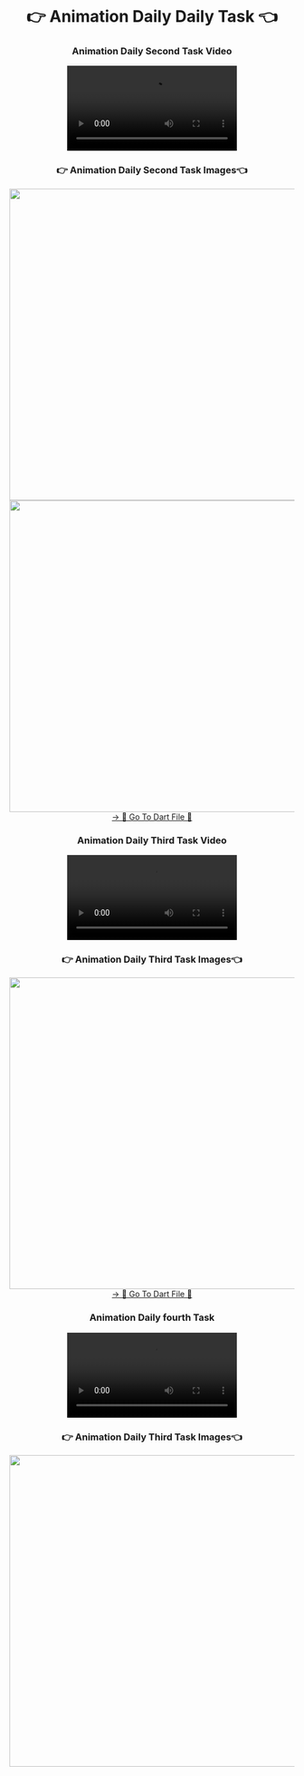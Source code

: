 <h1 align="center">👉 Animation Daily Daily Task 👈</h1>

<h3 align="center"> Animation Daily Second Task Video </h3>
<div align="center">
 <video src="https://github.com/user-attachments/assets/77ad4c56-6098-4cc6-aa6f-8f874143772e">
</video>
</div>

<h3 align="center">👉 Animation Daily Second Task  Images👈</h3>
<div align="center">
  <img height="550"  src="https://github.com/user-attachments/assets/44df937c-38c8-4b6b-95d6-74e222c81acb" />
  <img height="550"  src="https://github.com/user-attachments/assets/fcd4de5b-bb2b-4732-a2ab-040e8cca2943" />
</div>

<div align="center">
<a href="https://github.com/YashuPatel1724/animation_ui/blob/master/lib/animation%20align%20and%20container/first_task.dart">-> 📂 Go To Dart File 📂 </a>
</div>



<h3 align="center"> Animation Daily Third Task Video </h3>
<div align="center">
 <video src="https://github.com/user-attachments/assets/73681562-320a-43af-8a83-6d7120cc854c">
</video>
</div>

<h3 align="center">👉 Animation Daily Third Task  Images👈</h3>
<div align="center">
  <img height="550"  src="https://github.com/user-attachments/assets/0bd8ce41-5fe4-453d-a68c-e7d2035ddc12" />
</div>

<div align="center">
<a href="https://github.com/YashuPatel1724/animation_ui/blob/master/lib/animation%20align%20and%20container/seconfd_task.dart">-> 📂 Go To Dart File 📂 </a>
</div>

<h3 align="center"> Animation Daily fourth Task </h3>
<div align="center">
 <video src="https://github.com/user-attachments/assets/2cdce1f5-908e-4b0a-9528-cdb438abc567">
</video>
</div>

<h3 align="center">👉 Animation Daily Third Task  Images👈</h3>
<div align="center">
  <img height="550"  src="https://github.com/user-attachments/assets/a6906f68-5653-47dc-98d2-a63dd39c694a" />
</div>

